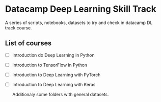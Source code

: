 # Datacamp Deep Learning Skill Track

A series of scripts, notebooks, datasets to try and check in datacamp DL track
course.

## List of courses

- [ ] Introduction do Deep Learning in Python
- [ ] Introduction to TensorFlow in Python
- [ ] Introduction to Deep Learning with PyTorch
- [ ] Introduction to Deep Learning with Keras
  
  Additionaly some folders with general datasets.
  